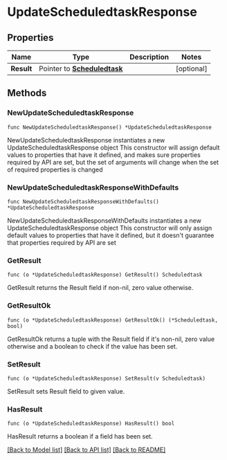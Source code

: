 # UpdateScheduledtaskResponse

## Properties

Name | Type | Description | Notes
------------ | ------------- | ------------- | -------------
**Result** | Pointer to [**Scheduledtask**](Scheduledtask.md) |  | [optional] 

## Methods

### NewUpdateScheduledtaskResponse

`func NewUpdateScheduledtaskResponse() *UpdateScheduledtaskResponse`

NewUpdateScheduledtaskResponse instantiates a new UpdateScheduledtaskResponse object
This constructor will assign default values to properties that have it defined,
and makes sure properties required by API are set, but the set of arguments
will change when the set of required properties is changed

### NewUpdateScheduledtaskResponseWithDefaults

`func NewUpdateScheduledtaskResponseWithDefaults() *UpdateScheduledtaskResponse`

NewUpdateScheduledtaskResponseWithDefaults instantiates a new UpdateScheduledtaskResponse object
This constructor will only assign default values to properties that have it defined,
but it doesn't guarantee that properties required by API are set

### GetResult

`func (o *UpdateScheduledtaskResponse) GetResult() Scheduledtask`

GetResult returns the Result field if non-nil, zero value otherwise.

### GetResultOk

`func (o *UpdateScheduledtaskResponse) GetResultOk() (*Scheduledtask, bool)`

GetResultOk returns a tuple with the Result field if it's non-nil, zero value otherwise
and a boolean to check if the value has been set.

### SetResult

`func (o *UpdateScheduledtaskResponse) SetResult(v Scheduledtask)`

SetResult sets Result field to given value.

### HasResult

`func (o *UpdateScheduledtaskResponse) HasResult() bool`

HasResult returns a boolean if a field has been set.


[[Back to Model list]](../README.md#documentation-for-models) [[Back to API list]](../README.md#documentation-for-api-endpoints) [[Back to README]](../README.md)


